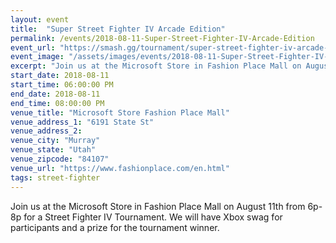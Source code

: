 ```yaml
---
layout: event
title:  "Super Street Fighter IV Arcade Edition"
permalink: /events/2018-08-11-Super-Street-Fighter-IV-Arcade-Edition
event_url: "https://smash.gg/tournament/super-street-fighter-iv-arcade-edition"
event_image: "/assets/images/events/2018-08-11-Super-Street-Fighter-IV-Arcade-Edition.jpg"
excerpt: "Join us at the Microsoft Store in Fashion Place Mall on August 11th from 6p-8p for a Street Fighter IV Tournament. We will have Xbox swag for participants and a prize for the tournament winner."
start_date: 2018-08-11
start_time: 06:00:00 PM
end_date: 2018-08-11
end_time: 08:00:00 PM
venue_title: "Microsoft Store Fashion Place Mall"
venue_address_1: "6191 State St"
venue_address_2:
venue_city: "Murray"
venue_state: "Utah"
venue_zipcode: "84107"
venue_url: "https://www.fashionplace.com/en.html"
tags: street-fighter
---
```


Join us at the Microsoft Store in Fashion Place Mall on August 11th from 6p-8p for a Street Fighter IV Tournament. We will have Xbox swag for participants and a prize for the tournament winner.